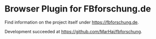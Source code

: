 # Browser Plugin for FBforschung.de

Find information on the project itself under <https://fbforschung.de>.

Development succeeded at <https://github.com/MarHai/fbforschung>.
